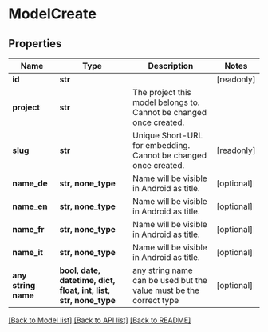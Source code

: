 # ModelCreate


## Properties
Name | Type | Description | Notes
------------ | ------------- | ------------- | -------------
**id** | **str** |  | [readonly] 
**project** | **str** | The project this model belongs to. Cannot be changed once created. | 
**slug** | **str** | Unique Short-URL for embedding. Cannot be changed once created. | [readonly] 
**name_de** | **str, none_type** | Name will be visible in Android as title. | [optional] 
**name_en** | **str, none_type** | Name will be visible in Android as title. | [optional] 
**name_fr** | **str, none_type** | Name will be visible in Android as title. | [optional] 
**name_it** | **str, none_type** | Name will be visible in Android as title. | [optional] 
**any string name** | **bool, date, datetime, dict, float, int, list, str, none_type** | any string name can be used but the value must be the correct type | [optional]

[[Back to Model list]](../README.md#documentation-for-models) [[Back to API list]](../README.md#documentation-for-api-endpoints) [[Back to README]](../README.md)



